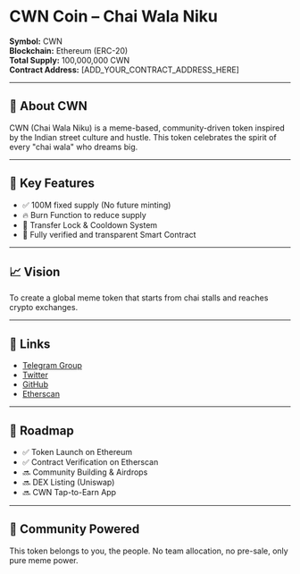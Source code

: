# CWN Coin – Chai Wala Niku

**Symbol:** CWN  
**Blockchain:** Ethereum (ERC-20)  
**Total Supply:** 100,000,000 CWN  
**Contract Address:** [ADD_YOUR_CONTRACT_ADDRESS_HERE]  

---

## 🌟 About CWN

CWN (Chai Wala Niku) is a meme-based, community-driven token inspired by the Indian street culture and hustle. This token celebrates the spirit of every "chai wala" who dreams big.

---

## 🔐 Key Features

- ✅ 100M fixed supply (No future minting)
- 🔥 Burn Function to reduce supply
- 🚫 Transfer Lock & Cooldown System
- 🧠 Fully verified and transparent Smart Contract

---

## 📈 Vision

To create a global meme token that starts from chai stalls and reaches crypto exchanges.

---

## 🔗 Links

- [Telegram Group](https://t.me/chaiwalaniku)  
- [Twitter](https://twitter.com/ChaiWalaNiku)  
- [GitHub](https://github.com/chaiwala9873/CWNCoin)  
- [Etherscan](https://etherscan.io/address/ADD_YOUR_CONTRACT_ADDRESS_HERE)

---

## 🧠 Roadmap

- ✅ Token Launch on Ethereum  
- ✅ Contract Verification on Etherscan  
- 🔜 Community Building & Airdrops  
- 🔜 DEX Listing (Uniswap)  
- 🔜 CWN Tap-to-Earn App

---

## 🙌 Community Powered

This token belongs to you, the people. No team allocation, no pre-sale, only pure meme power.

